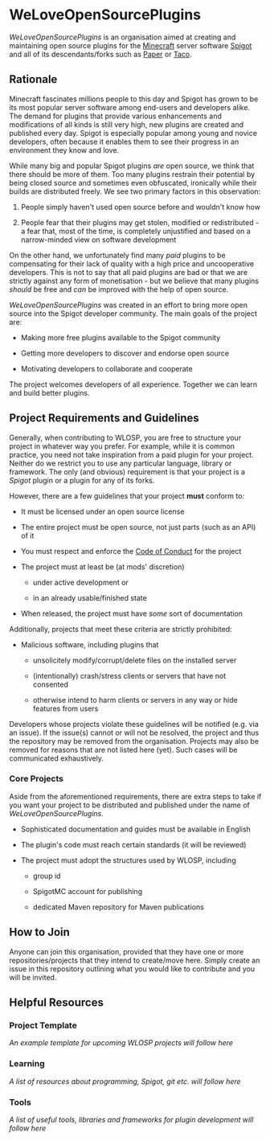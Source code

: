 # WeLoveOpenSourcePlugins

*WeLoveOpenSourcePlugins* is an organisation aimed at creating and maintaining open source plugins for the [Minecraft](https://minecraft.net) server software [Spigot](https://www.spigotmc.org/) and all of its descendants/forks such as [Paper](https://papermc.io) or [Taco](https://tacospigot.github.io/).

## Rationale

Minecraft fascinates millions people to this day and Spigot has grown to be its most popular server software among end-users and developers alike. The demand for plugins that provide various enhancements and modifications of all kinds is still very high, new plugins are created and published every day. Spigot is especially popular among young and novice developers, often because it enables them to see their progress in an environment they know and love.

While many big and popular Spigot plugins *are* open source, we think that there should be more of them. Too many plugins restrain their potential by being closed source and sometimes even obfuscated, ironically while their builds are distributed freely. We see two primary factors in this observation: 

1. People simply haven't used open source before and wouldn't know how

2. People fear that their plugins may get stolen, modified or redistributed - a fear that, most of the time, is completely unjustified and based on a narrow-minded view on software development

On the other hand, we unfortunately find many *paid* plugins to be compensating for their lack of quality with a high price and uncooperative developers. This is not to say that all paid plugins are bad or that we are strictly against any form of monetisation - but we believe that many plugins *should* be free and *can* be improved with the help of open source.

*WeLoveOpenSourcePlugins* was created in an effort to bring more open source into the Spigot developer community. The main goals of the project are:

- Making more free plugins available to the Spigot community

- Getting more developers to discover and endorse open source

- Motivating developers to collaborate and cooperate

The project welcomes developers of all experience. Together we can learn and build better plugins.

## Project Requirements and Guidelines

Generally, when contributing to WLOSP, you are free to structure your project in whatever way you prefer. For example, while it is common practice, you need not take inspiration from a paid plugin for your project. Neither do we restrict you to use any particular language, library or framework. The only (and obvious) requirement is that your project is a *Spigot* plugin or a plugin for any of its forks. 

However, there are a few guidelines that your project **must** conform to:

- It must be licensed under an open source license

- The entire project must be open source, not just parts (such as an API) of it

- You must respect and enforce the [Code of Conduct](./CODE-OF-CONDUCT.md) for the project

- The project must at least be (at mods' discretion)

  - under active development or

  - in an already usable/finished state

- When released, the project must have *some* sort of documentation 

Additionally, projects that meet these criteria are strictly prohibited:

- Malicious software, including plugins that
  - unsolicitely modify/corrupt/delete files on the installed server

  - (intentionally) crash/stress clients or servers that have not consented

  - otherwise intend to harm clients or servers in any way or hide features from users

Developers whose projects violate these guidelines will be notified (e.g. via an issue). If the issue(s) cannot or will not be resolved, the project and thus the repository may be removed from the organisation. Projects may also be removed for reasons that are not listed here (yet). Such cases will be communicated exhaustively.

### Core Projects

Aside from the aforementioned requirements, there are extra steps to take if you want your project to be distributed and published under the name of *WeLoveOpenSourcePlugins*. 

- Sophisticated documentation and guides must be available in English

- The plugin's code must reach certain standards (it will be reviewed)

- The project must adopt the structures used by WLOSP, including

  - group id

  - SpigotMC account for publishing

  - dedicated Maven repository for Maven publications

## How to Join

Anyone can join this organisation, provided that they have one or more repositories/projects that they intend to create/move here. Simply create an issue in this repository outlining what you would like to contribute and you will be invited.

## Helpful Resources

### Project Template

*An example template for upcoming WLOSP projects will follow here*

### Learning

*A list of resources about programming, Spigot, git etc. will follow here*

### Tools

*A list of useful tools, libraries and frameworks for plugin development will follow here*
